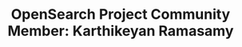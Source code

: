 ---
#
# Sample data for community members.
#

# The short name is used to identify related pieces of content in the site. For example it is used in the "authors" array of blog posts, and it is used in the "presenters" array for OpenSearch Conference sessions to identify who is speaking.
# The format for existing values is not normalized. In some cases it is "first-initial-of-first-name" + "last-name", or matching a GitHub username, or something all together random. What is important is that it is unique within the system.
short_name: "kramasamy"

# The member's full name, or otherwise meaningful preferred name. It is used in the templates for presenting content authors as well as the name of conference speakers.
name: "Karthikeyan Ramasamy"

# The path to the community member's photo.
photo: "/assets/media/community/members/kramasamy.png"

# Used as the level 1 page header text.
primary_title: 'Karthikeyan Ramasamy'

# Used as the document title displayed in the browser title bar.
title: 'OpenSearch Project Community Member: Karthikeyan Ramasamy'

# Community member job title and company where they work.
job_title_and_company: 'Sr Staff Software Engineer at Uber'

# Array of conference IDs for which the community member is a keynote speaker, if any, or boolean false otherwise.
# This value is only relevant for member's with the "conference_speaker" user persona.
#keynote_speaker:
#  - '2023-north-america'
# keynote_speaker: false

# The conference topic track for the conference sessions that the user is a speaker. These are shaped as an array of value pairs mapping conference ID and name. 
# For example for the North American conference for the year 2023, and the "Community" track:
session_track: 
  - conference_id: "2024-north-america"
    name: "Search"

# URL for the community member profile.
permalink: '/community/members/karthikeyan-ramasamy.html'

# Array of community member user personas.
# At this time, only conference_speaker, and author are defined.
personas:
  - conference_speaker
#  - author

# Array of conference IDs that the member is a speaker.
conference_id:
  - "2024-north-america"


# Optional GitHub username
#github: githubusername

# Optional LinkedIn username
#linkedin: linkedinusername

# Optional Twitter username
#twitter: twitterusername

# Optional Mastodon server url, and username / handle.
#mastodon:
#  url: https://mastodon.social/@mastodonusername
#  name: mastodonusername
---